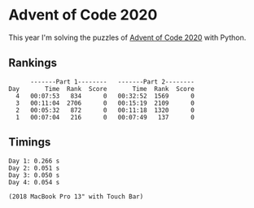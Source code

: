 # Advent of Code 2020

This year I'm solving the puzzles of [Advent of Code 2020](https://adventofcode.com/2020) with Python.

## Rankings
```
      -------Part 1--------   -------Part 2--------
Day       Time  Rank  Score       Time  Rank  Score
  4   00:07:53   834      0   00:32:52  1569      0
  3   00:11:04  2706      0   00:15:19  2109      0
  2   00:05:32   872      0   00:11:18  1320      0
  1   00:07:04   216      0   00:07:49   137      0
```

## Timings
```
Day 1: 0.266 s
Day 2: 0.051 s
Day 3: 0.050 s
Day 4: 0.054 s

(2018 MacBook Pro 13" with Touch Bar)
```
